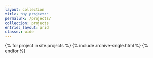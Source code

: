 ```yaml
---
layout: collection
title: "My projects"
permalink: /projects/
collection: projects
entries_layout: grid
classes: wide
---
```


{% for project in site.projects %}
  {% include archive-single.html %}
{% endfor %}
